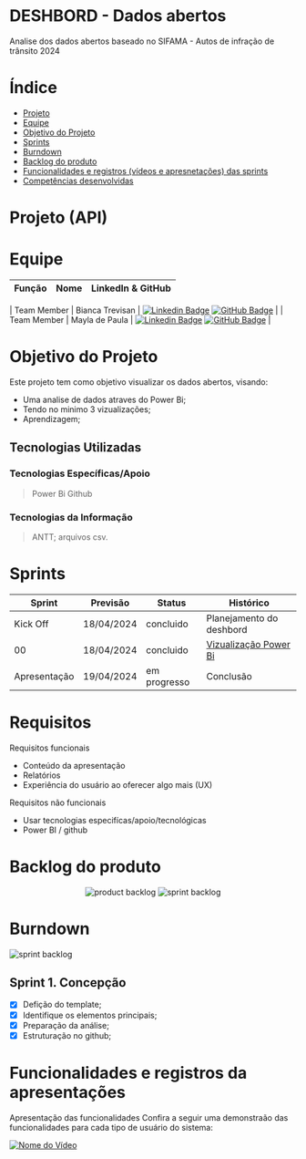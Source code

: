# DESHBORD - Dados abertos

Analise dos dados abertos baseado no SIFAMA - Autos de infração de trânsito 2024 

# Índice

* [Projeto](#projeto-template)
* [Equipe](#equipe)
* [Objetivo do Projeto](#objetivo-do-projeto)
* [Sprints](#Sprints)
* [Burndown](#Burndown)
* [Backlog do produto](#Backlog-do-produto)
* [Funcionalidades e registros (vídeos e apresnetações) das sprints](#uncionalidades-e-registros-(vídeos-e-apresnetações)-das-sprints)
* [Competências desenvolvidas](#competências-desenvolvidas)


# Projeto (API) 

# Equipe
|    Função     | Nome                                  |                                                                                                                                                      LinkedIn & GitHub                                                                                                                                                      |
| :-----------: | :------------------------------------ | :-------------------------------------------------------------------------------------------------------------------------------------------------------------------------------------------------------------------------------------------------------------------------------------------------------------------------: |

| Team Member   | Bianca Trevisan            |         [![Linkedin Badge](https://img.shields.io/badge/Linkedin-blue?style=flat-square&logo=Linkedin&logoColor=white)](https://www.linkedin.com/in/antonio-nepomuceno-04943720a/) [![GitHub Badge](https://img.shields.io/badge/GitHub-111217?style=flat-square&logo=github&logoColor=white)](https://github.com/Nepoun)        |
|  Team Member  | Mayla de Paula               |         [![Linkedin Badge](https://img.shields.io/badge/Linkedin-blue?style=flat-square&logo=Linkedin&logoColor=white)](https://www.linkedin.com/in/caio-vitor-c1/) [![GitHub Badge](https://img.shields.io/badge/GitHub-111217?style=flat-square&logo=github&logoColor=white)](https://github.com/CaioVitorDias1)        |

# Objetivo do Projeto
Este projeto tem como objetivo visualizar os dados abertos, visando:
* Uma analise de dados atraves do Power Bi;
* Tendo no minimo 3 vizualizações;
* Aprendizagem;

## Tecnologias Utilizadas

 ### Tecnologias Específicas/Apoio
 > Power Bi
 > Github
  
 ### Tecnologias da Informação
 > ANTT; arquivos csv.

# Sprints

Sprint | Previsão | Status| Histórico|
|------|--------|------|--------|
|Kick Off | 18/04/2024 | concluido| Planejamento do deshbord | 
|00 | 18/04/2024 | concluido| [Vizualização Power Bi](https://fatecsjc-prd.azurewebsites.net/downloads/estagio/modelo_relatorio_estagio_gpi.docx) | 
|Apresentação|  19/04/2024| em progresso | Conclusão | 


# Requisitos

Requisitos funcionais 
- Conteúdo da apresentação   
- Relatórios 
- Experiência do usuário ao oferecer algo mais (UX)

  
Requisitos não funcionais
- Usar tecnologias especifícas/apoio/tecnológicas
- Power BI / github
  
# Backlog do produto
  
<div align="center">
    
![product backlog](https://user-images.githubusercontent.com/69374340/172057734-320d9e43-19e9-409a-8f2d-7d159a1aaa9a.png)
![sprint backlog](https://user-images.githubusercontent.com/69374340/172057787-dcc1ecce-1b08-464b-850e-7019dc050056.png)
</div>


# Burndown
![sprint backlog](https://github.com/RoqueMoura/Template/blob/main/.img/Burndown.PNG)


## Sprint 1. Concepção
- [x] Defição do template;
- [x] Identifique os elementos principais;
- [x] Preparação da análise;
- [x] Estruturação no github;

# Funcionalidades e registros da apresentações

Apresentação das funcionalidades
Confira a seguir uma demonstraão das funcionalidades para cada tipo de usuário do sistema:


[![Nome do Vídeo](https://img.youtube.com/vi/pBy1zgt0XPc/0.jpg)](https://www.youtube.com/embed/pBy1zgt0XPc)


